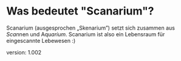# Was bedeutet "Scanarium"?

Scanarium (ausgesprochen „Skenarium”) setzt sich zusammen aus *Scan*nen und Aqu*arium*. Scanarium ist also ein Lebensraum für eingescannte Lebewesen :)

version: 1.002
